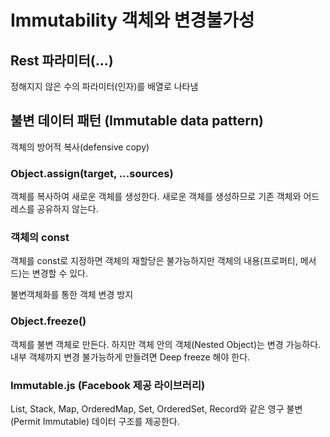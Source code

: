 # Immutability 객체와 변경불가성
## Rest 파라미터(...) 
정해지지 않은 수의 파라미터(인자)를 배열로 나타냄

## 불변 데이터 패턴 (Immutable data pattern)
객체의 방어적 복사(defensive copy)
### Object.assign(target, ...sources)
 객체를 복사하여 새로운 객체를 생성한다. 새로운 객체를 생성하므로 기존 객체와 어드레스를 공유하지 않는다.

### 객체의 const 
객체를 const로 지정하면 객체의 재할당은 불가능하지만 객체의 내용(프로퍼티, 메서드)는 변경할 수 있다.

불변객체화를 통한 객체 변경 방지
### Object.freeze() 
 객체를 불변 객체로 만든다. 하지만 객체 안의 객체(Nested Object)는 변경 가능하다. 내부 객체까지 변경 불가능하게 만들려면 Deep freeze 해야 한다.  
### Immutable.js (Facebook 제공 라이브러리) 
List, Stack, Map, OrderedMap, Set, OrderedSet, Record와 같은 영구 불변 (Permit Immutable) 데이터 구조를 제공한다.